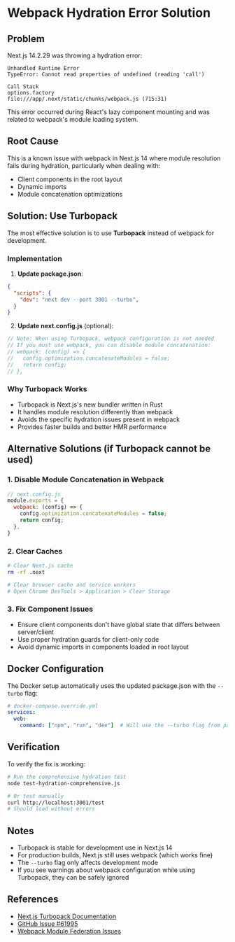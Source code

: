 # Webpack Hydration Error Solution

## Problem
Next.js 14.2.29 was throwing a hydration error:
```
Unhandled Runtime Error
TypeError: Cannot read properties of undefined (reading 'call')

Call Stack
options.factory
file:///app/.next/static/chunks/webpack.js (715:31)
```

This error occurred during React's lazy component mounting and was related to webpack's module loading system.

## Root Cause
This is a known issue with webpack in Next.js 14 where module resolution fails during hydration, particularly when dealing with:
- Client components in the root layout
- Dynamic imports
- Module concatenation optimizations

## Solution: Use Turbopack

The most effective solution is to use **Turbopack** instead of webpack for development.

### Implementation

1. **Update package.json**:
```json
{
  "scripts": {
    "dev": "next dev --port 3001 --turbo",
  }
}
```

2. **Update next.config.js** (optional):
```javascript
// Note: When using Turbopack, webpack configuration is not needed
// If you must use webpack, you can disable module concatenation:
// webpack: (config) => {
//   config.optimization.concatenateModules = false;
//   return config;
// },
```

### Why Turbopack Works

- Turbopack is Next.js's new bundler written in Rust
- It handles module resolution differently than webpack
- Avoids the specific hydration issues present in webpack
- Provides faster builds and better HMR performance

## Alternative Solutions (if Turbopack cannot be used)

### 1. Disable Module Concatenation in Webpack
```javascript
// next.config.js
module.exports = {
  webpack: (config) => {
    config.optimization.concatenateModules = false;
    return config;
  },
}
```

### 2. Clear Caches
```bash
# Clear Next.js cache
rm -rf .next

# Clear browser cache and service workers
# Open Chrome DevTools > Application > Clear Storage
```

### 3. Fix Component Issues
- Ensure client components don't have global state that differs between server/client
- Use proper hydration guards for client-only code
- Avoid dynamic imports in components loaded in root layout

## Docker Configuration

The Docker setup automatically uses the updated package.json with the `--turbo` flag:

```yaml
# docker-compose.override.yml
services:
  web:
    command: ["npm", "run", "dev"]  # Will use the --turbo flag from package.json
```

## Verification

To verify the fix is working:

```bash
# Run the comprehensive hydration test
node test-hydration-comprehensive.js

# Or test manually
curl http://localhost:3001/test
# Should load without errors
```

## Notes

- Turbopack is stable for development use in Next.js 14
- For production builds, Next.js still uses webpack (which works fine)
- The `--turbo` flag only affects development mode
- If you see warnings about webpack configuration while using Turbopack, they can be safely ignored

## References

- [Next.js Turbopack Documentation](https://nextjs.org/docs/architecture/turbopack)
- [GitHub Issue #61995](https://github.com/vercel/next.js/issues/61995)
- [Webpack Module Federation Issues](https://github.com/webpack/webpack/issues/15582)